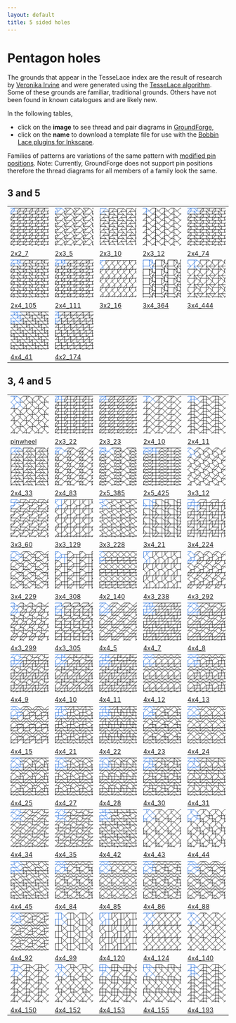 ```yaml
---
layout: default
title: 5 sided holes
---
```


[TesseLace.com]: https://tesselace.com
[GroundForge]: /GroundForge/tiles.html

Pentagon holes
===================

The grounds that appear in the TesseLace index are the result of research by [Veronika Irvine](https://tesselace.com/about) and were generated using the [TesseLace algorithm](https://tesselace.com/research/bridges2012/).  Some of these grounds are familiar, traditional grounds.  Others have not been found in known catalogues and are likely new.

In the following tables, 
* click on the **image** to see thread and pair diagrams in [GroundForge],
* click on the **name** to download a template file for use with the [Bobbin Lace plugins for Inkscape](https://tesselace.com/tools/inkscape-extension/).

Families of patterns are variations of the same pattern with [modified pin positions](/GroundForge/help/Reshape-Patterns).  Note: Currently, GroundForge does not support pin positions therefore the thread diagrams for all members of a family look the same.


3 and 5
--------

|     |     |     |     |     |
|:---|:---|:---|:---|:---|
[![](tl/3_5/2x2_7.png)][2x2_7] | [![](tl/3_5/2x3_5.png)][2x3_5] | [![](tl/3_5/2x3_10.png)][2x3_10] | [![](tl/3_5/2x3_12.png)][2x3_12] | [![](tl/3_5/2x4_74.png)][2x4_74]
<a href="tl/3_5/2x2_7.txt" download="2x2_7.txt">2x2_7</a> | <a href="tl/3_5/2x3_5.txt" download="2x3_5.txt">2x3_5</a> | <a href="tl/3_5/2x3_10.txt" download="2x3_10.txt">2x3_10</a> | <a href="tl/3_5/2x3_12.txt" download="2x3_12.txt">2x3_12</a> | <a href="tl/3_5/2x4_74.txt" download="2x4_74.txt">2x4_74</a>
[![](tl/3_5/2x4_105.png)][2x4_105] | [![](tl/3_5/2x4_111.png)][2x4_111] | [![](tl/3_5/3x2_16.png)][3x2_16] | [![](tl/3_5/3x4_364.png)][3x4_364] | [![](tl/3_5/3x4_444.png)][3x4_444]
<a href="tl/3_5/2x4_105.txt" download="2x4_105.txt">2x4_105</a> | <a href="tl/3_5/2x4_111.txt" download="2x4_111.txt">2x4_111</a> | <a href="tl/3_5/3x2_16.txt" download="3x2_16.txt">3x2_16</a> | <a href="tl/3_5/3x4_364.txt" download="3x4_364.txt">3x4_364</a> | <a href="tl/3_5/3x4_444.txt" download="3x4_444.txt">3x4_444</a>
[![](tl/3_5/4x4_41.png)][4x4_41] | [![](tl/3_5/4x2_174.png)][4x2_174]
<a href="tl/3_5/4x4_41.txt" download="4x4_41.txt">4x4_41</a> | <a href="tl/3_5/4x2_174.txt" download="4x2_174.txt">4x2_174</a>

3, 4 and 5
----------

|     |     |     |     |     |
|:---|:---|:---|:---|:---|
[![](tl/3_4_5/pinwheel.png)][pinwheel] | [![](tl/3_4_5/2x3_22.png)][2x3_22] | [![](tl/3_4_5/2x3_23.png)][2x3_23] | [![](tl/3_4_5/2x4_10.png)][2x4_10] | [![](tl/3_4_5/2x4_11.png)][2x4_11]
<a href="tl/3_4_5/pinwheel.txt" download="pinwheel.txt">pinwheel</a> | <a href="tl/3_4_5/2x3_22.txt" download="2x3_22.txt">2x3_22</a> | <a href="tl/3_4_5/2x3_23.txt" download="2x3_23.txt">2x3_23</a> | <a href="tl/3_4_5/2x4_10.txt" download="2x4_10.txt">2x4_10</a> | <a href="tl/3_4_5/2x4_11.txt" download="2x4_11.txt">2x4_11</a>
[![](tl/3_4_5/2x4_33.png)][2x4_33] | [![](tl/3_4_5/2x4_83.png)][2x4_83] |  [![](tl/3_4_5/2x5_385.png)][2x5_385] | [![](tl/3_4_5/2x5_425.png)][2x5_425] | [![](tl/3_4_5/3x3_12.png)][3x3_12]
<a href="tl/3_4_5/2x4_33.txt" download="2x4_33.txt">2x4_33</a> | <a href="tl/3_4_5/2x4_83.txt" download="2x4_83.txt">2x4_83</a> | <a href="tl/3_4_5/2x5_385.txt" download="2x5_385.txt">2x5_385</a> | <a href="tl/3_4_5/2x5_425.txt" download="2x5_425.txt">2x5_425</a> | <a href="tl/3_4_5/3x3_12.txt" download="3x3_12.txt">3x3_12</a>
[![](tl/3_4_5/3x3_60.png)][3x3_60] | [![](tl/3_4_5/3x3_129.png)][3x3_129] | [![](tl/3_4_5/3x3_228.png)][3x3_228] | [![](tl/3_4_5/3x4_21.png)][3x4_21] | [![](tl/3_4_5/3x4_224.png)][3x4_224]
<a href="tl/3_4_5/3x3_60.txt" download="3x3_60.txt">3x3_60</a> | <a href="tl/3_4_5/3x3_129.txt" download="3x3_129.txt">3x3_129</a> | <a href="tl/3_4_5/3x3_228.txt" download="3x3_228.txt">3x3_228</a> | <a href="tl/3_4_5/3x4_21.txt" download="3x4_21.txt">3x4_21</a> |<a href="tl/3_4_5/3x4_224.txt" download="3x4_224.txt">3x4_224</a>
[![](tl/3_4_5/3x4_229.png)][3x4_229] | [![](tl/3_4_5/3x4_308.png)][3x4_308] | [![](tl/3_4_5/4x2_140.png)][4x2_140] | [![](tl/3_4_5/4x3_238.png)][4x3_238] | [![](tl/3_4_5/4x3_292.png)][4x3_292]
<a href="tl/3_4_5/3x4_229.txt" download="3x4_229.txt">3x4_229</a> | <a href="tl/3_4_5/3x4_308.txt" download="3x4_308.txt">3x4_308</a> | <a href="tl/3_4_5/4x2_140.txt" download="4x2_140.txt">4x2_140</a> | <a href="tl/3_4_5/4x3_238.txt" download="4x3_238.txt">4x3_238</a> | <a href="tl/3_4_5/4x3_292.txt" download="4x3_292.txt">4x3_292</a>
[![](tl/3_4_5/4x3_299.png)][4x3_299] | [![](tl/3_4_5/4x3_305.png)][4x3_305] | [![](tl/3_4_5/4x4_5.png)][4x4_5] | [![](tl/3_4_5/4x4_7.png)][4x4_7] | [![](tl/3_4_5/4x4_8.png)][4x4_8]
<a href="tl/3_4_5/4x3_299.txt" download="4x3_299.txt">4x3_299</a> | <a href="tl/3_4_5/4x3_305.txt" download="4x3_305.txt">4x3_305</a> | <a href="tl/3_4_5/4x4_5.txt" download="4x4_5.txt">4x4_5</a> | <a href="tl/3_4_5/4x4_7.txt" download="4x4_7.txt">4x4_7</a> | <a href="tl/3_4_5/4x4_8.txt" download="4x4_8.txt">4x4_8</a>
[![](tl/3_4_5/4x4_9.png)][4x4_9] | [![](tl/3_4_5/4x4_10.png)][4x4_10] | [![](tl/3_4_5/4x4_11.png)][4x4_11] | [![](tl/3_4_5/4x4_12.png)][4x4_12] | [![](tl/3_4_5/4x4_13.png)][4x4_13]
<a href="tl/3_4_5/4x4_9.txt" download="4x4_9.txt">4x4_9</a> | <a href="tl/3_4_5/4x4_10.txt" download="4x4_10.txt">4x4_10</a> | <a href="tl/3_4_5/4x4_11.txt" download="4x4_11.txt">4x4_11</a> | <a href="tl/3_4_5/4x4_12.txt" download="4x4_12.txt">4x4_12</a> | <a href="tl/3_4_5/4x4_13.txt" download="4x4_13.txt">4x4_13</a>
[![](tl/3_4_5/4x4_15.png)][4x4_15] | [![](tl/3_4_5/4x4_21.png)][4x4_21] | [![](tl/3_4_5/4x4_22.png)][4x4_22] | [![](tl/3_4_5/4x4_23.png)][4x4_23] | [![](tl/3_4_5/4x4_24.png)][4x4_24]
<a href="tl/3_4_5/4x4_15.txt" download="4x4_15.txt">4x4_15</a> | <a href="tl/3_4_5/4x4_21.txt" download="4x4_21.txt">4x4_21</a> | <a href="tl/3_4_5/4x4_22.txt" download="4x4_22.txt">4x4_22</a> | <a href="tl/3_4_5/4x4_23.txt" download="4x4_23.txt">4x4_23</a> | <a href="tl/3_4_5/4x4_24.txt" download="4x4_24.txt">4x4_24</a>
[![](tl/3_4_5/4x4_25.png)][4x4_25] | [![](tl/3_4_5/4x4_27.png)][4x4_27] | [![](tl/3_4_5/4x4_28.png)][4x4_28] | [![](tl/3_4_5/4x4_30.png)][4x4_30] | [![](tl/3_4_5/4x4_31.png)][4x4_31]
<a href="tl/3_4_5/4x4_25.txt" download="4x4_25.txt">4x4_25</a> | <a href="tl/3_4_5/4x4_27.txt" download="4x4_27.txt">4x4_27</a> | <a href="tl/3_4_5/4x4_28.txt" download="4x4_28.txt">4x4_28</a> | <a href="tl/3_4_5/4x4_30.txt" download="4x4_30.txt">4x4_30</a> | <a href="tl/3_4_5/4x4_31.txt" download="4x4_31.txt">4x4_31</a>
[![](tl/3_4_5/4x4_34.png)][4x4_34] | [![](tl/3_4_5/4x4_35.png)][4x4_35] | [![](tl/3_4_5/4x4_42.png)][4x4_42] | [![](tl/3_4_5/4x4_43.png)][4x4_43] | [![](tl/3_4_5/4x4_44.png)][4x4_44]
<a href="tl/3_4_5/4x4_34.txt" download="4x4_34.txt">4x4_34</a> | <a href="tl/3_4_5/4x4_35.txt" download="4x4_35.txt">4x4_35</a> | <a href="tl/3_4_5/4x4_42.txt" download="4x4_42.txt">4x4_42</a> | <a href="tl/3_4_5/4x4_43.txt" download="4x4_43.txt">4x4_43</a> | <a href="tl/3_4_5/4x4_44.txt" download="4x4_44.txt">4x4_44</a>
[![](tl/3_4_5/4x4_45.png)][4x4_45] | [![](tl/3_4_5/4x4_84.png)][4x4_84] | [![](tl/3_4_5/4x4_85.png)][4x4_85] | [![](tl/3_4_5/4x4_86.png)][4x4_86] | [![](tl/3_4_5/4x4_88.png)][4x4_88]
<a href="tl/3_4_5/4x4_45.txt" download="4x4_45.txt">4x4_45</a> | <a href="tl/3_4_5/4x4_84.txt" download="4x4_84.txt">4x4_84</a> | <a href="tl/3_4_5/4x4_85.txt" download="4x4_85.txt">4x4_85</a> | <a href="tl/3_4_5/4x4_86.txt" download="4x4_86.txt">4x4_86</a> | <a href="tl/3_4_5/4x4_88.txt" download="4x4_88.txt">4x4_88</a>
[![](tl/3_4_5/4x4_92.png)][4x4_92] | [![](tl/3_4_5/4x4_99.png)][4x4_99] | [![](tl/3_4_5/4x4_120.png)][4x4_120] | [![](tl/3_4_5/4x4_124.png)][4x4_124] | [![](tl/3_4_5/4x4_140.png)][4x4_140]
<a href="tl/3_4_5/4x4_92.txt" download="4x4_92.txt">4x4_92</a> | <a href="tl/3_4_5/4x4_99.txt" download="4x4_99.txt">4x4_99</a> | <a href="tl/3_4_5/4x4_120.txt" download="4x4_120.txt">4x4_120</a> | <a href="tl/3_4_5/4x4_124.txt" download="4x4_124.txt">4x4_124</a> | <a href="tl/3_4_5/4x4_140.txt" download="4x4_140.txt">4x4_140</a> 
[![](tl/3_4_5/4x4_150.png)][4x4_150] | [![](tl/3_4_5/4x4_152.png)][4x4_152] | [![](tl/3_4_5/4x4_153.png)][4x4_153] | [![](tl/3_4_5/4x4_155.png)][4x4_155] | [![](tl/3_4_5/4x4_193.png)][4x4_193]
<a href="tl/3_4_5/4x4_150.txt" download="4x4_150.txt">4x4_150</a> | <a href="tl/3_4_5/4x4_152.txt" download="4x4_152.txt">4x4_152</a> | <a href="tl/3_4_5/4x4_153.txt" download="4x4_153.txt">4x4_153</a> | <a href="tl/3_4_5/4x4_155.txt" download="4x4_155.txt">4x4_155</a> | <a href="tl/3_4_5/4x4_193.txt" download="4x4_193.txt">4x4_193</a> |

[2x2_7]: /GroundForge/tiles.html?patchWidth=12&patchHeight=12&tile=43,68&shiftColsSW=0&shiftRowsSW=2&shiftColsSE=2&shiftRowsSE=0&
[2x3_10]: /GroundForge/tiles.html?patchWidth=12&patchHeight=12&tile=4-O,7E-&shiftColsSW=0&shiftRowsSW=2&shiftColsSE=3&shiftRowsSE=0&
[2x3_12]: /GroundForge/tiles.html?patchWidth=12&patchHeight=12&tile=58-,-15&shiftColsSW=0&shiftRowsSW=2&shiftColsSE=3&shiftRowsSE=0&
[2x3_5]: /GroundForge/tiles.html?patchWidth=12&patchHeight=12&tile=4-L,25-&shiftColsSW=0&shiftRowsSW=2&shiftColsSE=3&shiftRowsSE=0&
[2x4_105]: /GroundForge/tiles.html?patchWidth=12&patchHeight=12&tile=4832,6317&shiftColsSW=0&shiftRowsSW=2&shiftColsSE=4&shiftRowsSE=0&
[2x4_111]: /GroundForge/tiles.html?patchWidth=12&patchHeight=12&tile=4863,6348&shiftColsSW=0&shiftRowsSW=2&shiftColsSE=4&shiftRowsSE=0&
[2x4_74]: /GroundForge/tiles.html?patchWidth=12&patchHeight=12&tile=4312,6837&shiftColsSW=0&shiftRowsSW=2&shiftColsSE=4&shiftRowsSE=0&
[3x2_16]: /GroundForge/tiles.html?patchWidth=12&patchHeight=12&tile=68,4-,-5&shiftColsSW=0&shiftRowsSW=3&shiftColsSE=2&shiftRowsSE=0&
[3x4_364]: /GroundForge/tiles.html?patchWidth=12&patchHeight=12&tile=7-J7,8--7,F-B0&shiftColsSW=0&shiftRowsSW=3&shiftColsSE=4&shiftRowsSE=0&
[3x4_444]: /GroundForge/tiles.html?patchWidth=12&patchHeight=12&tile=5-M9,7-4-,-51E&shiftColsSW=0&shiftRowsSW=3&shiftColsSE=4&shiftRowsSE=0&
[4x2_174]: /GroundForge/tiles.html?patchWidth=12&patchHeight=12&tile=43,68,34,86&shiftColsSW=0&shiftRowsSW=4&shiftColsSE=2&shiftRowsSE=0&
[4x4_41]: /GroundForge/tiles.html?patchWidth=12&patchHeight=12&tile=4832,2483,3248,8324&shiftColsSW=0&shiftRowsSW=4&shiftColsSE=4&shiftRowsSE=0&

[2x3_22]: /GroundForge/tiles.html?patchWidth=12&patchHeight=12&tile=431,688&shiftColsSW=0&shiftRowsSW=2&shiftColsSE=3&shiftRowsSE=0&
[2x3_23]: /GroundForge/tiles.html?patchWidth=12&patchHeight=12&tile=463,668&shiftColsSW=0&shiftRowsSW=2&shiftColsSE=3&shiftRowsSE=0&
[2x4_10]: /GroundForge/tiles.html?patchWidth=12&patchHeight=12&tile=586-,-4-5&shiftColsSW=0&shiftRowsSW=2&shiftColsSE=4&shiftRowsSE=0&
[2x4_11]: /GroundForge/tiles.html?patchWidth=12&patchHeight=12&tile=588-,-115&shiftColsSW=0&shiftRowsSW=2&shiftColsSE=4&shiftRowsSE=0&
[2x4_33]: /GroundForge/tiles.html?patchWidth=12&patchHeight=12&tile=4-O9,70E-&shiftColsSW=0&shiftRowsSW=2&shiftColsSE=4&shiftRowsSE=0&
[2x4_83]: /GroundForge/tiles.html?patchWidth=12&patchHeight=12&tile=486-,66-5&shiftColsSW=0&shiftRowsSW=2&shiftColsSE=4&shiftRowsSE=0&
[2x5_385]: /GroundForge/tiles.html?patchWidth=12&patchHeight=12&tile=435-2,5376-&shiftColsSW=0&shiftRowsSW=2&shiftColsSE=5&shiftRowsSE=0&
[2x5_425]: /GroundForge/tiles.html?patchWidth=12&patchHeight=12&tile=43531,63588&shiftColsSW=0&shiftRowsSW=2&shiftColsSE=5&shiftRowsSE=0&
[3x3_12]: /GroundForge/tiles.html?patchWidth=12&patchHeight=12&tile=58-,6-5,-24&shiftColsSW=0&shiftRowsSW=3&shiftColsSE=3&shiftRowsSE=0&
[3x3_129]: /GroundForge/tiles.html?patchWidth=12&patchHeight=12&tile=688,4--,-2B&shiftColsSW=0&shiftRowsSW=3&shiftColsSE=3&shiftRowsSE=0&
[3x3_228]: /GroundForge/tiles.html?patchWidth=12&patchHeight=12&tile=583,24-,-25&shiftColsSW=0&shiftRowsSW=3&shiftColsSE=3&shiftRowsSE=0&
[3x3_60]: /GroundForge/tiles.html?patchWidth=12&patchHeight=12&tile=4-L,763,24-&shiftColsSW=0&shiftRowsSW=3&shiftColsSE=3&shiftRowsSE=0&
[3x4_21]: /GroundForge/tiles.html?patchWidth=12&patchHeight=12&tile=6-M4,8--7,12A1&shiftColsSW=0&shiftRowsSW=3&shiftColsSE=4&shiftRowsSE=0&
[3x4_224]: /GroundForge/tiles.html?patchWidth=12&patchHeight=12&tile=4-M-,301B,8886&shiftColsSW=0&shiftRowsSW=3&shiftColsSE=4&shiftRowsSE=0&
[3x4_229]: /GroundForge/tiles.html?patchWidth=12&patchHeight=12&tile=435-,6-25,86-5&shiftColsSW=0&shiftRowsSW=3&shiftColsSE=4&shiftRowsSE=0&
[3x4_308]: /GroundForge/tiles.html?patchWidth=12&patchHeight=12&tile=46--,4-2A,8688&shiftColsSW=0&shiftRowsSW=3&shiftColsSE=4&shiftRowsSE=0&
[4x2_140]: /GroundForge/tiles.html?patchWidth=12&patchHeight=12&tile=43,5-,35,86&shiftColsSW=0&shiftRowsSW=4&shiftColsSE=2&shiftRowsSE=0&
[4x3_238]: /GroundForge/tiles.html?patchWidth=12&patchHeight=12&tile=68D,-4-,B-2,-5-&shiftColsSW=0&shiftRowsSW=4&shiftColsSE=3&shiftRowsSE=0&
[4x3_292]: /GroundForge/tiles.html?patchWidth=12&patchHeight=12&tile=46-,6-5,-24,688&shiftColsSW=0&shiftRowsSW=4&shiftColsSE=3&shiftRowsSE=0&
[4x3_299]: /GroundForge/tiles.html?patchWidth=12&patchHeight=12&tile=46-,315,-76,668&shiftColsSW=0&shiftRowsSW=4&shiftColsSE=3&shiftRowsSE=0&
[4x3_305]: /GroundForge/tiles.html?patchWidth=12&patchHeight=12&tile=4-M,304,4-L,868&shiftColsSW=0&shiftRowsSW=4&shiftColsSE=3&shiftRowsSE=0&
[4x4_10]: /GroundForge/tiles.html?patchWidth=12&patchHeight=12&tile=4631,6317,6-76,8666&shiftColsSW=0&shiftRowsSW=4&shiftColsSE=4&shiftRowsSE=0&
[4x4_11]: /GroundForge/tiles.html?patchWidth=12&patchHeight=12&tile=4631,6317,3176,8866&shiftColsSW=0&shiftRowsSW=4&shiftColsSE=4&shiftRowsSE=0&
[4x4_12]: /GroundForge/tiles.html?patchWidth=12&patchHeight=12&tile=4343,5353,5-5-,8686&shiftColsSW=0&shiftRowsSW=4&shiftColsSE=4&shiftRowsSE=0&
[4x4_120]: /GroundForge/tiles.html?patchWidth=12&patchHeight=12&tile=68DD,-4--,B-2A,-5--&shiftColsSW=0&shiftRowsSW=4&shiftColsSE=4&shiftRowsSE=0&
[4x4_124]: /GroundForge/tiles.html?patchWidth=12&patchHeight=12&tile=6868,-4-4,5-5-,-5-5&shiftColsSW=0&shiftRowsSW=4&shiftColsSE=4&shiftRowsSE=0&
[4x4_13]: /GroundForge/tiles.html?patchWidth=12&patchHeight=12&tile=4343,5353,5-21,8688&shiftColsSW=0&shiftRowsSW=4&shiftColsSE=4&shiftRowsSE=0&
[4x4_140]: /GroundForge/tiles.html?patchWidth=12&patchHeight=12&tile=586-,-4-5,5-5-,-5-5&shiftColsSW=0&shiftRowsSW=4&shiftColsSE=4&shiftRowsSE=0&
[4x4_15]: /GroundForge/tiles.html?patchWidth=12&patchHeight=12&tile=434-,6325,6-25,8686&shiftColsSW=0&shiftRowsSW=4&shiftColsSE=4&shiftRowsSE=0&
[4x4_150]: /GroundForge/tiles.html?patchWidth=12&patchHeight=12&tile=586-,-115,588-,-4-5&shiftColsSW=0&shiftRowsSW=4&shiftColsSE=4&shiftRowsSE=0&
[4x4_152]: /GroundForge/tiles.html?patchWidth=12&patchHeight=12&tile=586-,-115,5-7-,-5-5&shiftColsSW=0&shiftRowsSW=4&shiftColsSE=4&shiftRowsSE=0&
[4x4_153]: /GroundForge/tiles.html?patchWidth=12&patchHeight=12&tile=586-,1112,788-,-4-5&shiftColsSW=0&shiftRowsSW=4&shiftColsSE=4&shiftRowsSE=0&
[4x4_155]: /GroundForge/tiles.html?patchWidth=12&patchHeight=12&tile=586-,1112,7-7-,-5-5&shiftColsSW=0&shiftRowsSW=4&shiftColsSE=4&shiftRowsSE=0&
[4x4_193]: /GroundForge/tiles.html?patchWidth=12&patchHeight=12&tile=588-,-115,588-,-115&shiftColsSW=0&shiftRowsSW=4&shiftColsSE=4&shiftRowsSE=0&
[4x4_21]: /GroundForge/tiles.html?patchWidth=12&patchHeight=12&tile=4632,5683,214-,8835&shiftColsSW=0&shiftRowsSW=4&shiftColsSE=4&shiftRowsSE=0&
[4x4_22]: /GroundForge/tiles.html?patchWidth=12&patchHeight=12&tile=4632,5683,2111,8837&shiftColsSW=0&shiftRowsSW=4&shiftColsSE=4&shiftRowsSE=0&
[4x4_23]: /GroundForge/tiles.html?patchWidth=12&patchHeight=12&tile=4632,56-2,6-58,8634&shiftColsSW=0&shiftRowsSW=4&shiftColsSE=4&shiftRowsSE=0&
[4x4_24]: /GroundForge/tiles.html?patchWidth=12&patchHeight=12&tile=4632,56-2,5-5-,8635&shiftColsSW=0&shiftRowsSW=4&shiftColsSE=4&shiftRowsSE=0&
[4x4_25]: /GroundForge/tiles.html?patchWidth=12&patchHeight=12&tile=4632,56-2,5-21,8637&shiftColsSW=0&shiftRowsSW=4&shiftColsSE=4&shiftRowsSE=0&
[4x4_27]: /GroundForge/tiles.html?patchWidth=12&patchHeight=12&tile=4632,56-2,215-,8835&shiftColsSW=0&shiftRowsSW=4&shiftColsSE=4&shiftRowsSE=0&
[4x4_28]: /GroundForge/tiles.html?patchWidth=12&patchHeight=12&tile=4632,56-2,2121,8837&shiftColsSW=0&shiftRowsSW=4&shiftColsSE=4&shiftRowsSE=0&
[4x4_30]: /GroundForge/tiles.html?patchWidth=12&patchHeight=12&tile=4632,5312,6-78,8634&shiftColsSW=0&shiftRowsSW=4&shiftColsSE=4&shiftRowsSE=0&
[4x4_31]: /GroundForge/tiles.html?patchWidth=12&patchHeight=12&tile=4632,5312,5-7-,8635&shiftColsSW=0&shiftRowsSW=4&shiftColsSE=4&shiftRowsSE=0&
[4x4_34]: /GroundForge/tiles.html?patchWidth=12&patchHeight=12&tile=5631,66-7,6-56,-566&shiftColsSW=0&shiftRowsSW=4&shiftColsSE=4&shiftRowsSE=0&
[4x4_35]: /GroundForge/tiles.html?patchWidth=12&patchHeight=12&tile=5631,66-7,3156,-766&shiftColsSW=0&shiftRowsSW=4&shiftColsSE=4&shiftRowsSE=0&
[4x4_42]: /GroundForge/tiles.html?patchWidth=12&patchHeight=12&tile=4832,2483,224-,8325&shiftColsSW=0&shiftRowsSW=4&shiftColsSE=4&shiftRowsSE=0&
[4x4_43]: /GroundForge/tiles.html?patchWidth=12&patchHeight=12&tile=486-,-4-5,5-5-,86-5&shiftColsSW=0&shiftRowsSW=4&shiftColsSE=4&shiftRowsSE=0&
[4x4_44]: /GroundForge/tiles.html?patchWidth=12&patchHeight=12&tile=486-,-4-5,5-21,86-7&shiftColsSW=0&shiftRowsSW=4&shiftColsSE=4&shiftRowsSE=0&
[4x4_45]: /GroundForge/tiles.html?patchWidth=12&patchHeight=12&tile=4832,24-2,225-,8325&shiftColsSW=0&shiftRowsSW=4&shiftColsSE=4&shiftRowsSE=0&
[4x4_5]: /GroundForge/tiles.html?patchWidth=12&patchHeight=12&tile=466-,66-5,6-56,8666&shiftColsSW=0&shiftRowsSW=4&shiftColsSE=4&shiftRowsSE=0&
[4x4_7]: /GroundForge/tiles.html?patchWidth=12&patchHeight=12&tile=4631,6688,3146,8866&shiftColsSW=0&shiftRowsSW=4&shiftColsSE=4&shiftRowsSE=0&
[4x4_8]: /GroundForge/tiles.html?patchWidth=12&patchHeight=12&tile=4631,66-7,6-56,8666&shiftColsSW=0&shiftRowsSW=4&shiftColsSE=4&shiftRowsSE=0&
[4x4_84]: /GroundForge/tiles.html?patchWidth=12&patchHeight=12&tile=4353,5353,6-58,86-4&shiftColsSW=0&shiftRowsSW=4&shiftColsSE=4&shiftRowsSE=0&
[4x4_85]: /GroundForge/tiles.html?patchWidth=12&patchHeight=12&tile=4353,5353,5-5-,86-5&shiftColsSW=0&shiftRowsSW=4&shiftColsSE=4&shiftRowsSE=0&
[4x4_86]: /GroundForge/tiles.html?patchWidth=12&patchHeight=12&tile=4353,5353,5-21,86-7&shiftColsSW=0&shiftRowsSW=4&shiftColsSE=4&shiftRowsSE=0&
[4x4_88]: /GroundForge/tiles.html?patchWidth=12&patchHeight=12&tile=435-,6325,6-25,86-5&shiftColsSW=0&shiftRowsSW=4&shiftColsSE=4&shiftRowsSE=0&
[4x4_9]: /GroundForge/tiles.html?patchWidth=12&patchHeight=12&tile=4631,66-7,3156,8866&shiftColsSW=0&shiftRowsSW=4&shiftColsSE=4&shiftRowsSE=0&
[4x4_92]: /GroundForge/tiles.html?patchWidth=12&patchHeight=12&tile=5632,56-2,6-58,-534&shiftColsSW=0&shiftRowsSW=4&shiftColsSE=4&shiftRowsSE=0&
[4x4_99]: /GroundForge/tiles.html?patchWidth=12&patchHeight=12&tile=CD6-,---5,2AB-,---5&shiftColsSW=0&shiftRowsSW=4&shiftColsSE=4&shiftRowsSE=0&
[pinwheel]: /GroundForge/tiles.html?patchWidth=12&patchHeight=12&tile=586-,-4-5,5-21,-5-7&shiftColsSW=0&shiftRowsSW=4&shiftColsSE=4&shiftRowsSE=0&
